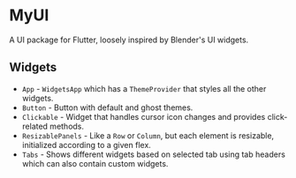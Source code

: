 # MyUI

A UI package for Flutter, loosely inspired by Blender's UI widgets.

## Widgets

+ `App` - `WidgetsApp` which has a `ThemeProvider` that styles all the other widgets.
+ `Button` - Button with default and ghost themes.
+ `Clickable` - Widget that handles cursor icon changes and provides click-related methods.
+ `ResizablePanels` - Like a `Row` or `Column`, but each element is resizable, initialized according to a given flex.
+ `Tabs` - Shows different widgets based on selected tab using tab headers which can also contain custom widgets.
